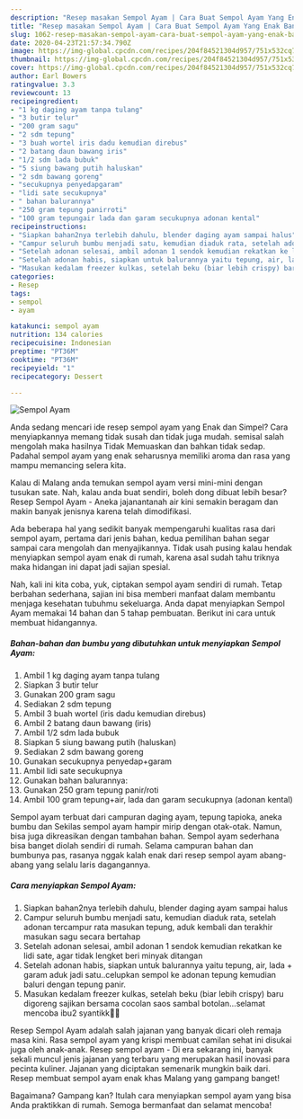 ```yaml
---
description: "Resep masakan Sempol Ayam | Cara Buat Sempol Ayam Yang Enak Banget"
title: "Resep masakan Sempol Ayam | Cara Buat Sempol Ayam Yang Enak Banget"
slug: 1062-resep-masakan-sempol-ayam-cara-buat-sempol-ayam-yang-enak-banget
date: 2020-04-23T21:57:34.790Z
image: https://img-global.cpcdn.com/recipes/204f84521304d957/751x532cq70/sempol-ayam-foto-resep-utama.jpg
thumbnail: https://img-global.cpcdn.com/recipes/204f84521304d957/751x532cq70/sempol-ayam-foto-resep-utama.jpg
cover: https://img-global.cpcdn.com/recipes/204f84521304d957/751x532cq70/sempol-ayam-foto-resep-utama.jpg
author: Earl Bowers
ratingvalue: 3.3
reviewcount: 13
recipeingredient:
- "1 kg daging ayam tanpa tulang"
- "3 butir telur"
- "200 gram sagu"
- "2 sdm tepung"
- "3 buah wortel iris dadu kemudian direbus"
- "2 batang daun bawang iris"
- "1/2 sdm lada bubuk"
- "5 siung bawang putih haluskan"
- "2 sdm bawang goreng"
- "secukupnya penyedapgaram"
- "lidi sate secukupnya"
- " bahan balurannya"
- "250 gram tepung panirroti"
- "100 gram tepungair lada dan garam secukupnya adonan kental"
recipeinstructions:
- "Siapkan bahan2nya terlebih dahulu, blender daging ayam sampai halus"
- "Campur seluruh bumbu menjadi satu, kemudian diaduk rata, setelah adonan tercampur rata masukan tepung, aduk kembali dan terakhir masukan sagu secara bertahap"
- "Setelah adonan selesai, ambil adonan 1 sendok kemudian rekatkan ke lidi sate, agar tidak lengket beri minyak ditangan"
- "Setelah adonan habis, siapkan untuk balurannya yaitu tepung, air, lada + garam aduk jadi satu..celupkan sempol ke adonan tepung kemudian baluri dengan tepung panir."
- "Masukan kedalam freezer kulkas, setelah beku (biar lebih crispy) baru digoreng sajikan bersama cocolan saos sambal botolan...selamat mencoba ibu2 syantikk🤩🤩"
categories:
- Resep
tags:
- sempol
- ayam

katakunci: sempol ayam 
nutrition: 134 calories
recipecuisine: Indonesian
preptime: "PT36M"
cooktime: "PT36M"
recipeyield: "1"
recipecategory: Dessert

---
```



![Sempol Ayam](https://img-global.cpcdn.com/recipes/204f84521304d957/751x532cq70/sempol-ayam-foto-resep-utama.jpg)

Anda sedang mencari ide resep sempol ayam yang Enak dan Simpel? Cara menyiapkannya memang tidak susah dan tidak juga mudah. semisal salah mengolah maka hasilnya Tidak Memuaskan dan bahkan tidak sedap. Padahal sempol ayam yang enak seharusnya memiliki aroma dan rasa yang mampu memancing selera kita.

Kalau di Malang anda temukan sempol ayam versi mini-mini dengan tusukan sate. Nah, kalau anda buat sendiri, boleh dong dibuat lebih besar? Resep Sempol Ayam - Aneka jajanantanah air kini semakin beragam dan makin banyak jenisnya karena telah dimodifikasi.

Ada beberapa hal yang sedikit banyak mempengaruhi kualitas rasa dari sempol ayam, pertama dari jenis bahan, kedua pemilihan bahan segar sampai cara mengolah dan menyajikannya. Tidak usah pusing kalau hendak menyiapkan sempol ayam enak di rumah, karena asal sudah tahu triknya maka hidangan ini dapat jadi sajian spesial.


Nah, kali ini kita coba, yuk, ciptakan sempol ayam sendiri di rumah. Tetap berbahan sederhana, sajian ini bisa memberi manfaat dalam membantu menjaga kesehatan tubuhmu sekeluarga. Anda dapat menyiapkan Sempol Ayam memakai 14 bahan dan 5 tahap pembuatan. Berikut ini cara untuk membuat hidangannya.

<!--inarticleads1-->

##### Bahan-bahan dan bumbu yang dibutuhkan untuk menyiapkan Sempol Ayam:

1. Ambil 1 kg daging ayam tanpa tulang
1. Siapkan 3 butir telur
1. Gunakan 200 gram sagu
1. Sediakan 2 sdm tepung
1. Ambil 3 buah wortel (iris dadu kemudian direbus)
1. Ambil 2 batang daun bawang (iris)
1. Ambil 1/2 sdm lada bubuk
1. Siapkan 5 siung bawang putih (haluskan)
1. Sediakan 2 sdm bawang goreng
1. Gunakan secukupnya penyedap+garam
1. Ambil lidi sate secukupnya
1. Gunakan  bahan balurannya:
1. Gunakan 250 gram tepung panir/roti
1. Ambil 100 gram tepung+air, lada dan garam secukupnya (adonan kental)


Sempol ayam terbuat dari campuran daging ayam, tepung tapioka, aneka bumbu dan Sekilas sempol ayam hampir mirip dengan otak-otak. Namun, bisa juga dikreasikan dengan tambahan bahan. Sempol ayam sederhana bisa banget diolah sendiri di rumah. Selama campuran bahan dan bumbunya pas, rasanya nggak kalah enak dari resep sempol ayam abang-abang yang selalu laris dagangannya. 

<!--inarticleads2-->

##### Cara menyiapkan Sempol Ayam:

1. Siapkan bahan2nya terlebih dahulu, blender daging ayam sampai halus
1. Campur seluruh bumbu menjadi satu, kemudian diaduk rata, setelah adonan tercampur rata masukan tepung, aduk kembali dan terakhir masukan sagu secara bertahap
1. Setelah adonan selesai, ambil adonan 1 sendok kemudian rekatkan ke lidi sate, agar tidak lengket beri minyak ditangan
1. Setelah adonan habis, siapkan untuk balurannya yaitu tepung, air, lada + garam aduk jadi satu..celupkan sempol ke adonan tepung kemudian baluri dengan tepung panir.
1. Masukan kedalam freezer kulkas, setelah beku (biar lebih crispy) baru digoreng sajikan bersama cocolan saos sambal botolan...selamat mencoba ibu2 syantikk🤩🤩


Resep Sempol Ayam adalah salah jajanan yang banyak dicari oleh remaja masa kini. Rasa sempol ayam yang krispi membuat camilan sehat ini disukai juga oleh anak-anak. Resep sempol ayam - Di era sekarang ini, banyak sekali muncul jenis jajanan yang terbaru yang merupakan hasil inovasi para pecinta kuliner. Jajanan yang diciptakan semenarik mungkin baik dari. Resep membuat sempol ayam enak khas Malang yang gampang banget! 

Bagaimana? Gampang kan? Itulah cara menyiapkan sempol ayam yang bisa Anda praktikkan di rumah. Semoga bermanfaat dan selamat mencoba!
